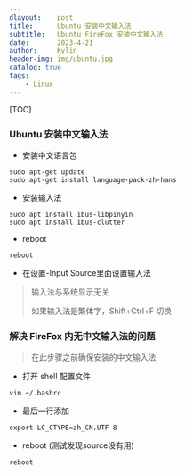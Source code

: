 ```yaml
---
dlayout:    post
title:      Ubuntu 安装中文输入法
subtitle:   Ubuntu FireFox 安装中文输入法
date:       2023-4-21
author:     Kylin
header-img: img/ubuntu.jpg
catalog: true
tags:
    - Linux
---
```




[TOC]

### Ubuntu 安装中文输入法

- 安装中文语言包

```
sudo apt-get update
sudo apt-get install language-pack-zh-hans
```

- 安装输入法

```
sudo apt install ibus-libpinyin
sudo apt install ibus-clutter
```

- reboot

```
reboot
```

- 在设置-Input Source里面设置输入法

> 输入法与系统显示无关
>
> 如果输入法是繁体字，Shift+Ctrl+F 切换



### 解决 FireFox 内无中文输入法的问题

> 在此步骤之前确保安装的中文输入法

- 打开 shell 配置文件

```
vim ~/.bashrc
```

- 最后一行添加

```
export LC_CTYPE=zh_CN.UTF-8
```

- reboot (测试发现source没有用)

```
reboot
```

